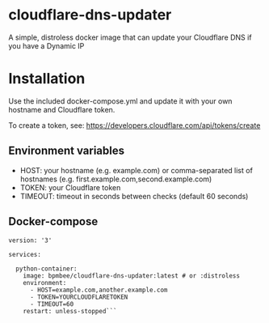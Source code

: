 # cloudflare-dns-updater

A simple, distroless docker image that can update your Cloudflare DNS if you have a Dynamic IP

# Installation

Use the included docker-compose.yml and update it with your own hostname and Cloudflare token.

To create a token, see: https://developers.cloudflare.com/api/tokens/create

## Environment variables

* HOST: your hostname (e.g. example.com) or comma-separated list of hostnames (e.g. first.example.com,second.example.com)
* TOKEN: your Cloudflare token
* TIMEOUT: timeout in seconds between checks (default 60 seconds)

## Docker-compose
```
version: '3'

services:

  python-container:
    image: bpmbee/cloudflare-dns-updater:latest # or :distroless
    environment:
      - HOST=example.com,another.example.com
      - TOKEN=YOURCLOUDFLARETOKEN
      - TIMEOUT=60
    restart: unless-stopped```
